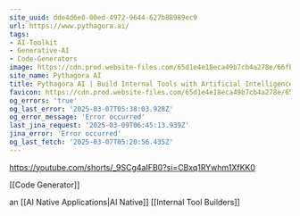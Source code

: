 ```yaml
---
site_uuid: dde4d6e0-00ed-4972-9644-627b88989ec9
url: https://www.pythagora.ai/
tags:
- AI-Toolkit
- Generative-AI
- Code-Generators
image: https://cdn.prod.website-files.com/65d1e4e18eca49b7cb4a278e/66fb8474184667021bf358ca_Screenshot%202024-09-27%20at%2009.28.53%20(3).jpg
site_name: Pythagora AI
title: Pythagora AI | Build Internal Tools with Artificial Intelligence
favicon: https://cdn.prod.website-files.com/65d1e4e18eca49b7cb4a278e/65e29159db5d95ab3dbd6a54_favicon_32_square_more.png
og_errors: 'true'
og_last_error: '2025-03-07T05:38:03.928Z'
og_error_message: 'Error occurred'
last_jina_request: '2025-03-09T06:45:13.939Z'
jina_error: 'Error occurred'
og_last_fetch: '2025-03-07T05:20:56.435Z'
---
```

https://youtube.com/shorts/_9SCg4aIFB0?si=CBxq1RYwhm1XfKK0

[[Code Generator]]

an [[AI Native Applications|AI Native]] [[Internal Tool Builders]]
